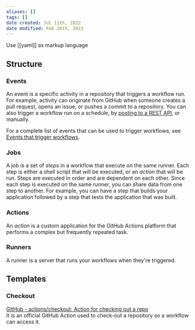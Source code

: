 ```yaml
---
aliases: []
tags: []
date created: Jul 11th, 2022
date modified: Feb 26th, 2023
---
```

Use [[yaml]] as markup language

## Structure

### Events
An event is a specific activity in a repository that triggers a workflow run. For example, activity can originate from GitHub when someone creates a pull request, opens an issue, or pushes a commit to a repository. You can also trigger a workflow run on a schedule, by [posting to a REST API](https://docs.github.com/en/rest/reference/repos#create-a-repository-dispatch-event), or manually.

For a complete list of events that can be used to trigger workflows, see [Events that trigger workflows](https://docs.github.com/en/actions/reference/events-that-trigger-workflows).

### Jobs
A job is a set of _steps_ in a workflow that execute on the same runner. Each step is either a shell script that will be executed, or an _action_ that will be run. Steps are executed in order and are dependent on each other. Since each step is executed on the same runner, you can share data from one step to another. For example, you can have a step that builds your application followed by a step that tests the application that was built.

### Actions
An _action_ is a custom application for the GitHub Actions platform that performs a complex but frequently repeated task.

### Runners
A runner is a server that runs your workflows when they're triggered.

## Templates

### Checkout
[GitHub - actions/checkout: Action for checking out a repo](https://github.com/actions/checkout)  
It is an official GitHub Action used to check-out a repository so a workflow can access it. 